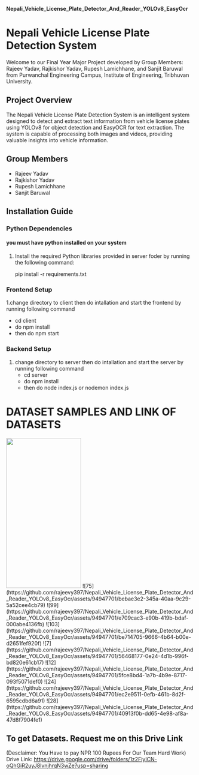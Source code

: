 **Nepali_Vehicle_License_Plate_Detector_And_Reader_YOLOv8_EasyOcr**
# Nepali Vehicle License Plate Detection System

Welcome to our Final Year Major Project developed by Group Members: Rajeev Yadav, Rajkishor Yadav, Rupesh Lamichhane, and Sanjit Baruwal from Purwanchal Engineering Campus, Institute of Engineering, Tribhuvan University.

## Project Overview

The Nepali Vehicle License Plate Detection System is an intelligent system designed to detect and extract text information from vehicle license plates using YOLOv8 for object detection and EasyOCR for text extraction. The system is capable of processing both images and videos, providing valuable insights into vehicle information.

## Group Members

- Rajeev Yadav
- Rajkishor Yadav
- Rupesh Lamichhane
- Sanjit Baruwal

## Installation Guide

### Python Dependencies
#### you must have python installed on your system
1. Install the required Python libraries provided in server foder by running the following command:

   pip install -r requirements.txt

### Frontend Setup
1.change directory to client then do intallation and start the frontend by running following command
   - cd client
   - do npm install
   - then do npm start
### Backend Setup
1. change directory to server then do intallation and start the server by running following command
   - cd server
   - do npm install
   - then do node index.js or nodemon index.js

# DATASET SAMPLES AND LINK OF DATASETS
<img src="https://github.com/rajeevy397/Nepali_Vehicle_License_Plate_Detector_And_Reader_YOLOv8_EasyOcr/assets/94947701/bebae3e2-345a-40aa-9c29-5a52cee4cb79" width="200" height="400" />
![75](https://github.com/rajeevy397/Nepali_Vehicle_License_Plate_Detector_And_Reader_YOLOv8_EasyOcr/assets/94947701/bebae3e2-345a-40aa-9c29-5a52cee4cb79)
![99](https://github.com/rajeevy397/Nepali_Vehicle_License_Plate_Detector_And_Reader_YOLOv8_EasyOcr/assets/94947701/e709cac3-e90b-419b-bdaf-000abe4136fb)
![103](https://github.com/rajeevy397/Nepali_Vehicle_License_Plate_Detector_And_Reader_YOLOv8_EasyOcr/assets/94947701/be714705-9666-4b64-b00e-d2651fef920f)
![7](https://github.com/rajeevy397/Nepali_Vehicle_License_Plate_Detector_And_Reader_YOLOv8_EasyOcr/assets/94947701/56468177-0e24-4d1b-996f-bd820e61cb17)
![12](https://github.com/rajeevy397/Nepali_Vehicle_License_Plate_Detector_And_Reader_YOLOv8_EasyOcr/assets/94947701/5fce8bd4-1a7b-4b9e-8717-093f5071def0)
![24](https://github.com/rajeevy397/Nepali_Vehicle_License_Plate_Detector_And_Reader_YOLOv8_EasyOcr/assets/94947701/ec2e9511-0efb-461b-8d2f-6595cdbd6a91)
![28](https://github.com/rajeevy397/Nepali_Vehicle_License_Plate_Detector_And_Reader_YOLOv8_EasyOcr/assets/94947701/40913f0b-dd65-4e98-af8a-47d8f7904fe1)

## To get Datasets. Request me on this Drive Link
(Desclaimer: You Have to pay NPR 100 Rupees For Our Team Hard Work)
Drive Link: https://drive.google.com/drive/folders/1z2FiyICN-oQhGiR2uyJ8lvnjhrqN3wZe?usp=sharing
